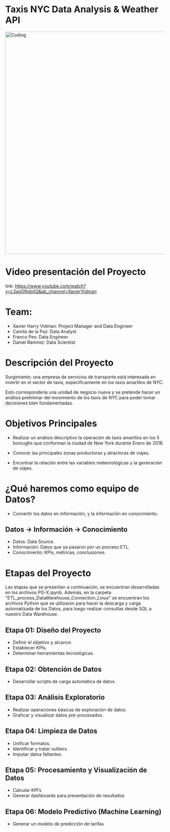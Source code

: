 # Taxis NYC Data Analysis &amp; Weather API
<img align="center" alt='Coding' width="700" src="https://www.lavanguardia.com/files/article_main_microformat/uploads/2020/03/30/5fa901c4e5b47.jpeg">

# Video presentación del Proyecto
link: https://www.youtube.com/watch?v=L3agORgbitQ&ab_channel=XavierVidman

# Team:
- Xavier Harry Vidman: Project Manager and Data Engineer
- Camila de la Paz: Data Analyst
- Franco Pes: Data Engineer
- Daniel Ramírez: Data Scientist

# Descripción del Proyecto

Surgimiento: una empresa de servicios de transporte está interesada en invertir en el sector de taxis, específicamente en los taxis amarillos de NYC.

Esto correspondería una unidad de negocio nueva y se pretende hacer un análisis preliminar del movimiento de los taxis de NYC para poder tomar decisiones bien fundamentadas.

# Objetivos Principales

- Realizar un análisis descriptivo la operación de taxis amarillos en los 5 boroughs que conforman la ciudad de New York durante Enero de 2018.

- Conocer las principales zonas productoras y atractoras de viajes.

- Encontrar la relación entre las variables meteorológicas y la generación de viajes.


# ¿Qué haremos como equipo de Datos?

- Convertir los datos en información, y la información en conocimiento.

## Datos -> Información -> Conocimiento

- Datos: Data Source.
- Información: Datos que ya pasaron por un proceso ETL.
- Conocimiento: KPIs, métricas, conclusiones.

# Etapas del Proyecto

Las etapas que se presentan a continuación, se encuentran desarrolladas en los archivos PG-X.ipynb. Además, en la carpeta "ETL_process_DataWarehouse_Connection_Linux"
se encuentran los archivos Python que se utilizaron para hacer la descarga y carga automatizada de los Datos, para luego realizar consultas desde SQL a nuestro Data Warehouse.

## Etapa 01: Diseño del Proyecto

- Definir el objetivo y alcance.
- Establecer KPIs.
- Determinar herramientas tecnológicas.

## Etapa 02: Obtención de Datos

- Desarrollar scripts de carga automática de datos.

## Etapa 03: Análisis Exploratorio

- Realizar operaciones básicas de exploración de datos.
- Graficar y visualizar datos pre-procesados.

## Etapa 04: Limpieza de Datos

- Unificar formatos.
- Identificar y tratar outliers.
- Imputar datos faltantes.

## Etapa 05: Procesamiento y Visualización de Datos

- Calcular KPI’s
- Generar dashboards para presentación de resultados

## Etapa 06: Modelo Predictivo (Machine Learning)

- Generar un modelo de predicción de tarifas





